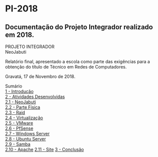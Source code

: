 # PI-2018  
## Documentação do Projeto Integrador realizado em 2018.  
  
PROJETO INTEGRADOR   
    NeoJabuti

Relatório final, apresentado a escola como parte das exigências para a obtenção do título de Técnico em Redes de Computadores.



Gravatá, 17 de Novembro de 2018.

Sumário   
[1 - Introdução](https://github.com/FrndTorres/PI-2018/blob/master/T%C3%B3picos/1%20-%20PI%20introdu%C3%A7%C3%A3o)   
[2 - Atividades Desenvolvidas](https://github.com/FrndTorres/PI-2018/blob/master/T%C3%B3picos/2%20-%20Atividades%20Desenvolvidas)   
[2.1 - NeoJabuti](https://github.com/FrndTorres/PI-2018/blob/master/T%C3%B3picos/2.1%20-%20NeoJabuti)   
[2.2 - Parte Física](https://github.com/FrndTorres/PI-2018/blob/master/T%C3%B3picos/2.2%20-%20Parte%20F%C3%ADsica)   
[2.3 - Raid](https://github.com/FrndTorres/PI-2018/blob/master/T%C3%B3picos/2.3%20-%20Raid)   
[2.4 - Virtualização](https://github.com/FrndTorres/PI-2018/blob/master/T%C3%B3picos/2.4%20Virtualiza%C3%A7%C3%A3o)   
[2.5 - VMware](https://github.com/FrndTorres/PI-2018/blob/master/T%C3%B3picos/2.5%20-%20VMware%20ESXi)   
[2.6 - PfSense](https://github.com/FrndTorres/PI-2018/blob/master/T%C3%B3picos/2.6%20-%20PfSense)   
[2.7 - Windows Server](https://github.com/FrndTorres/PI-2018/blob/master/T%C3%B3picos/2.7%20-%20Windows%20Server)   
[2.8 - Ubuntu Server](https://github.com/FrndTorres/PI-2018/blob/master/T%C3%B3picos/2.8%20-%20Ubuntu%20Server)   
[2.9 - Samba](https://github.com/FrndTorres/PI-2018/blob/master/T%C3%B3picos/2.9%20-%20Samba)   
[2.10 - Apache](https://github.com/FrndTorres/PI-2018/blob/master/T%C3%B3picos/2.10%20-%20Apache)
[2.11 - Site](https://github.com/FrndTorres/PI-2018/blob/master/T%C3%B3picos/2.11%20-%20Site)
[3 - Conclusão](https://github.com/FrndTorres/PI-2018/blob/master/T%C3%B3picos/3%20-%20Conclus%C3%A3o)
